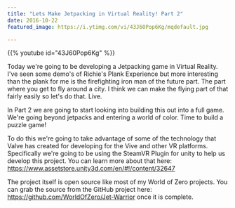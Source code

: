```yaml
---
title: "Lets Make Jetpacking in Virtual Reality! Part 2"
date: 2016-10-22
featured_image: https://i.ytimg.com/vi/43J60Pop6Kg/mqdefault.jpg

---
```


{{% youtube id="43J60Pop6Kg" %}}

Today we're going to be developing a Jetpacking game in Virtual Reality. I've seen some demo's of Richie's Plank Experience but more interesting than the plank for me is the firefighting iron man of the future part. The part where you get to fly around a city. I think we can make the flying part of that fairly easily so let's do that. Live.


In Part 2 we are going to start looking into building this out into a full game. We're going beyond jetpacks and entering a world of color. Time to build a puzzle game!

To do this we're going to take advantage of some of the technology that Valve has created for developing for the Vive and other VR platforms. Specifically we're going to be using the SteamVR Plugin for unity to help us develop this project. You can learn more about that here: https://www.assetstore.unity3d.com/en/#!/content/32647

The project itself is open source like most of my World of Zero projects. You can grab the source from the GitHub project here: https://github.com/WorldOfZero/Jet-Warrior once it is complete.